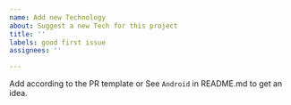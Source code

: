 ```yaml
---
name: Add new Technology
about: Suggest a new Tech for this project
title: ''
labels: good first issue
assignees: ''

---
```


Add according to the PR template or See `Android` in README.md to get an idea.
